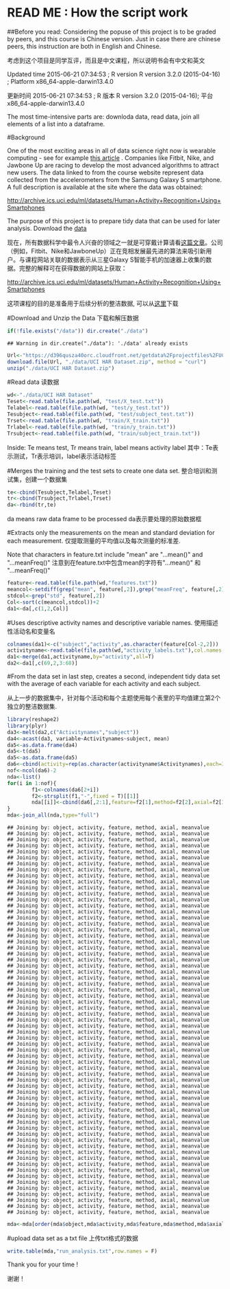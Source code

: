 # READ ME : How the script work

##Before you read:
Considering the popuse of this project is to be graded by peers, and this course is Chinese version. Just in case there are chinese peers, this instruction are both in English and Chinese.

考虑到这个项目是同学互评，而且是中文课程，所以说明书会有中文和英文



Updated time 2015-06-21 07:34:53 ; R version R version 3.2.0 (2015-04-16) ; Platform x86_64-apple-darwin13.4.0

更新时间 2015-06-21 07:34:53 ; R 版本 R version 3.2.0 (2015-04-16); 平台 x86_64-apple-darwin13.4.0

The most time-intensive parts are: downloda data, read data, join all elements of a list into a dataframe.

#Background 

One of the most exciting areas in all of data science right now is wearable computing - see for example [this article](http://www.insideactivitytracking.com/data-science-activity-tracking-and-the-battle-for-the-worlds-top-sports-brand/) . Companies like Fitbit, Nike, and Jawbone Up are racing to develop the most advanced algorithms to attract new users. The data linked to from the course website represent data collected from the accelerometers from the Samsung Galaxy S smartphone. A full description is available at the site where the data was obtained: 

[http://archive.ics.uci.edu/ml/datasets/Human+Activity+Recognition+Using+Smartphones ](http://archive.ics.uci.edu/ml/datasets/Human+Activity+Recognition+Using+Smartphones )

The purpose of this project is to prepare tidy data that can be used for later analysis. Download the [data](https://d396qusza40orc.cloudfront.net/getdata%2Fprojectfiles%2FUCI%20HAR%20Dataset.zip) 


现在，所有数据科学中最令人兴奋的领域之一就是可穿戴计算请看[这篇文章](http://www.insideactivitytracking.com/data-science-activity-tracking-and-the-battle-for-the-worlds-top-sports-brand/)。公司（例如，Fitbit、Nike和JawboneUp）正在竞相发展最先进的算法来吸引新用户。与课程网站关联的数据表示从三星Galaxy S智能手机的加速器上收集的数据。完整的解释可在获得数据的网站上获取：

[http://archive.ics.uci.edu/ml/datasets/Human+Activity+Recognition+Using+Smartphones ](http://archive.ics.uci.edu/ml/datasets/Human+Activity+Recognition+Using+Smartphones )

这项课程的目的是准备用于后续分析的整洁数据, 可以从[这里](https://d396qusza40orc.cloudfront.net/getdata%2Fprojectfiles%2FUCI%20HAR%20Dataset.zip)下载

#Download and Unzip the Data
下载和解压数据


```r
if(!file.exists("/data")) dir.create("./data")
```

```
## Warning in dir.create("./data"): './data' already exists
```

```r
Url<-"https://d396qusza40orc.cloudfront.net/getdata%2Fprojectfiles%2FUCI%20HAR%20Dataset.zip"
download.file(Url, "./data/UCI HAR Dataset.zip", method = "curl")
unzip("./data/UCI HAR Dataset.zip")
```

#Read data
读数据


```r
wd<-"./data/UCI HAR Dataset"
Teset<-read.table(file.path(wd, "test/X_test.txt"))
Telabel<-read.table(file.path(wd, "test/y_test.txt"))
Tesubject<-read.table(file.path(wd, "test/subject_test.txt"))
Trset<-read.table(file.path(wd, "train/X_train.txt"))
Trlabel<-read.table(file.path(wd, "train/y_train.txt"))
Trsubject<-read.table(file.path(wd, "train/subject_train.txt"))
```

Inside: Te means test, Tr means train, label means activity label
其中：Te表示测试，Tr表示培训，label表示活动标签

#Merges the training and the test sets to create one data set.
整合培训和测试集，创建一个数据集


```r
te<-cbind(Tesubject,Telabel,Teset)
tr<-cbind(Trsubject,Trlabel,Trset)
da<-rbind(tr,te)
```

da means raw data frame to be processed
da表示要处理的原始数据框

#Extracts only the measurements on the mean and standard deviation for each measurement. 
仅提取测量的平均值以及每次测量的标准差.

Note that characters in feature.txt include "mean" are "...mean()" and "...meanFreq()"
注意到在feature.txt中包含mean的字符有"...mean()" 和 "...meanFreq()"


```r
feature<-read.table(file.path(wd,"features.txt"))
meancol<-setdiff(grep("mean", feature[,2]),grep("meanFreq", feature[,2]))
stdcol<-grep("std", feature[,2])
Col<-sort(c(meancol,stdcol))+2
da1<-da[,c(1,2,Col)]
```

#Uses descriptive activity names and descriptive variable names. 
使用描述性活动名和变量名


```r
colnames(da1)<-c("subject","activity",as.character(feature[Col-2,2]))
activityname<-read.table(file.path(wd,"activity_labels.txt"),col.names = c("activity","Activitynames"))
da1<-merge(da1,activityname,by="activity",all=T)
da2<-da1[,c(69,2,3:68)]
```

#From the data set in last step, creates a second, independent tidy data set with the average of each variable for each activity and each subject.

从上一步的数据集中，针对每个活动和每个主题使用每个表里的平均值建立第2个独立的整洁数据集.


```r
library(reshape2)
library(plyr)
da3<-melt(da2,c("Activitynames","subject"))
da4<-acast(da3, variable~Activitynames~subject, mean)
da5<-as.data.frame(da4)
da5<-t(da5)
da5<-as.data.frame(da5)
da6<-cbind(activity=rep(as.character(activityname$Activitynames),each=30),object=rep(1:30,times=6),da5)
nof<-ncol(da6)-2
nda<-list()
for(i in 1:nof){
        f1<-colnames(da6[2+i])
        f2<-strsplit(f1,"-",fixed = T)[[1]]
        nda[[i]]<-cbind(da6[,2:1],feature=f2[1],method=f2[2],axial=f2[3],meanvalue=da6[,2+i])
}
mda<-join_all(nda,type="full")
```

```
## Joining by: object, activity, feature, method, axial, meanvalue
## Joining by: object, activity, feature, method, axial, meanvalue
## Joining by: object, activity, feature, method, axial, meanvalue
## Joining by: object, activity, feature, method, axial, meanvalue
## Joining by: object, activity, feature, method, axial, meanvalue
## Joining by: object, activity, feature, method, axial, meanvalue
## Joining by: object, activity, feature, method, axial, meanvalue
## Joining by: object, activity, feature, method, axial, meanvalue
## Joining by: object, activity, feature, method, axial, meanvalue
## Joining by: object, activity, feature, method, axial, meanvalue
## Joining by: object, activity, feature, method, axial, meanvalue
## Joining by: object, activity, feature, method, axial, meanvalue
## Joining by: object, activity, feature, method, axial, meanvalue
## Joining by: object, activity, feature, method, axial, meanvalue
## Joining by: object, activity, feature, method, axial, meanvalue
## Joining by: object, activity, feature, method, axial, meanvalue
## Joining by: object, activity, feature, method, axial, meanvalue
## Joining by: object, activity, feature, method, axial, meanvalue
## Joining by: object, activity, feature, method, axial, meanvalue
## Joining by: object, activity, feature, method, axial, meanvalue
## Joining by: object, activity, feature, method, axial, meanvalue
## Joining by: object, activity, feature, method, axial, meanvalue
## Joining by: object, activity, feature, method, axial, meanvalue
## Joining by: object, activity, feature, method, axial, meanvalue
## Joining by: object, activity, feature, method, axial, meanvalue
## Joining by: object, activity, feature, method, axial, meanvalue
## Joining by: object, activity, feature, method, axial, meanvalue
## Joining by: object, activity, feature, method, axial, meanvalue
## Joining by: object, activity, feature, method, axial, meanvalue
## Joining by: object, activity, feature, method, axial, meanvalue
## Joining by: object, activity, feature, method, axial, meanvalue
## Joining by: object, activity, feature, method, axial, meanvalue
## Joining by: object, activity, feature, method, axial, meanvalue
## Joining by: object, activity, feature, method, axial, meanvalue
## Joining by: object, activity, feature, method, axial, meanvalue
## Joining by: object, activity, feature, method, axial, meanvalue
## Joining by: object, activity, feature, method, axial, meanvalue
## Joining by: object, activity, feature, method, axial, meanvalue
## Joining by: object, activity, feature, method, axial, meanvalue
## Joining by: object, activity, feature, method, axial, meanvalue
## Joining by: object, activity, feature, method, axial, meanvalue
## Joining by: object, activity, feature, method, axial, meanvalue
## Joining by: object, activity, feature, method, axial, meanvalue
## Joining by: object, activity, feature, method, axial, meanvalue
## Joining by: object, activity, feature, method, axial, meanvalue
## Joining by: object, activity, feature, method, axial, meanvalue
## Joining by: object, activity, feature, method, axial, meanvalue
## Joining by: object, activity, feature, method, axial, meanvalue
## Joining by: object, activity, feature, method, axial, meanvalue
## Joining by: object, activity, feature, method, axial, meanvalue
## Joining by: object, activity, feature, method, axial, meanvalue
## Joining by: object, activity, feature, method, axial, meanvalue
## Joining by: object, activity, feature, method, axial, meanvalue
## Joining by: object, activity, feature, method, axial, meanvalue
## Joining by: object, activity, feature, method, axial, meanvalue
## Joining by: object, activity, feature, method, axial, meanvalue
## Joining by: object, activity, feature, method, axial, meanvalue
## Joining by: object, activity, feature, method, axial, meanvalue
## Joining by: object, activity, feature, method, axial, meanvalue
## Joining by: object, activity, feature, method, axial, meanvalue
## Joining by: object, activity, feature, method, axial, meanvalue
## Joining by: object, activity, feature, method, axial, meanvalue
## Joining by: object, activity, feature, method, axial, meanvalue
## Joining by: object, activity, feature, method, axial, meanvalue
## Joining by: object, activity, feature, method, axial, meanvalue
```

```r
mda<-mda[order(mda$object,mda$activity,mda$feature,mda$method,mda$axial),]
```


#upload data set as a txt file 
上传txt格式的数据


```r
write.table(mda,"run_analysis.txt",row.names = F)
```

Thank you for your time !

谢谢！


